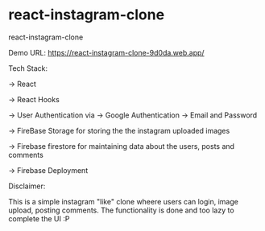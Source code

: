 # react-instagram-clone
react-instagram-clone

Demo URL: https://react-instagram-clone-9d0da.web.app/

Tech Stack: 

-> React

-> React Hooks

-> User Authentication via
    -> Google Authentication
    -> Email and Password

-> FireBase Storage for storing the the instagram uploaded images

-> Firebase firestore for maintaining data about the users, posts and comments

-> Firebase Deployment

Disclaimer:

 This is a simple instagram "like" clone wheere users can login, image upload, posting comments. The functionality is done and too lazy to complete the UI :P
